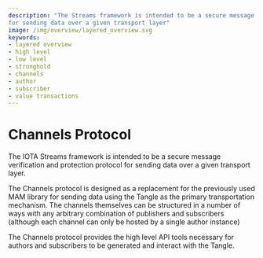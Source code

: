 ```yaml
---
description: "The Streams framework is intended to be a secure message verification and protection protocol 
for sending data over a given transport layer"
image: /img/overview/layered_overview.svg
keywords:
- layered overview
- high level
- low level
- stronghold
- channels
- author
- subscriber
- value transactions
---
```

# Channels Protocol

The IOTA Streams framework is intended to be a secure message verification and protection protocol 
for sending data over a given transport layer. 

The Channels protocol is designed as a replacement for the previously used MAM library for sending 
data using the Tangle as the primary transportation mechanism. The channels themselves can be 
structured in a number of ways with any arbitrary combination of publishers and subscribers (although 
each channel can only be hosted by a single author instance)

The Channels protocol provides the high level API tools necessary for authors and subscribers to be 
generated and interact with the Tangle. 

